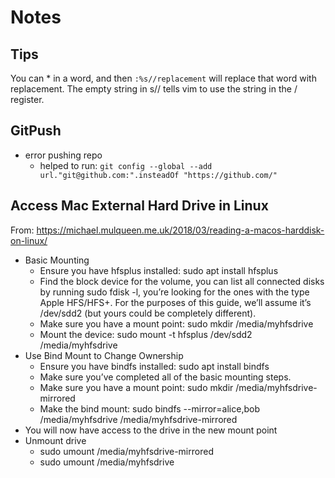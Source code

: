 # Notes

## Tips

You can * in a word, and then `:%s//replacement` will replace that word with replacement.
The empty string in s// tells vim to use the string in the / register.

## GitPush

- error pushing repo
  - helped to run: `git config --global --add url."git@github.com:".insteadOf "https://github.com/"`

## Access Mac External Hard Drive in Linux

From: https://michael.mulqueen.me.uk/2018/03/reading-a-macos-harddisk-on-linux/

- Basic Mounting
  - Ensure you have hfsplus installed: sudo apt install hfsplus
  - Find the block device for the volume, you can list all connected disks by running sudo fdisk -l, you’re looking for the ones with the type Apple HFS/HFS+. For the purposes of this guide, we’ll assume it’s /dev/sdd2 (but yours could be completely different).
  - Make sure you have a mount point: sudo mkdir /media/myhfsdrive
  - Mount the device: sudo mount -t hfsplus /dev/sdd2 /media/myhfsdrive
- Use Bind Mount to Change Ownership
  - Ensure you have bindfs installed: sudo apt install bindfs
  - Make sure you’ve completed all of the basic mounting steps.
  - Make sure you have a mount point: sudo mkdir /media/myhfsdrive-mirrored
  - Make the bind mount: sudo bindfs --mirror=alice,bob /media/myhfsdrive /media/myhfsdrive-mirrored
- You will now have access to the drive in the new mount point
- Unmount drive
  - sudo umount /media/myhfsdrive-mirrored
  - sudo umount /media/myhfsdrive

